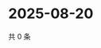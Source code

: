 # 2025-08-20

共 0 条

<!-- BEGIN ZHIHUQUESTIONS -->
<!-- 最后更新时间 Wed Aug 20 2025 03:09:05 GMT+0800 (China Standard Time) -->

<!-- END ZHIHUQUESTIONS -->
